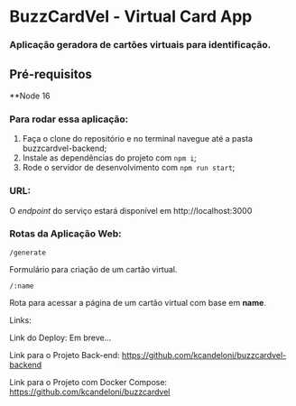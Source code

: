 # BuzzCardVel - Virtual Card App

### Aplicação geradora de cartões virtuais para identificação.

## Pré-requisitos

**Node 16

### Para rodar essa aplicação:

1. Faça o clone do repositório e no terminal navegue até a pasta buzzcardvel-backend;
2. Instale as dependências do projeto com `npm i`;
3. Rode o servidor de desenvolvimento com `npm run start`;

### URL:
 O *endpoint* do serviço estará disponível em http://localhost:3000


### Rotas da Aplicação Web: 

`/generate`

Formulário para criação de um cartão virtual.

`/:name`

Rota para acessar a página de um cartão virtual com base em **name**.

Links:

Link do Deploy: Em breve...

Link para o Projeto Back-end: https://github.com/kcandeloni/buzzcardvel-backend

Link para o Projeto com Docker Compose: https://github.com/kcandeloni/buzzcardvel
